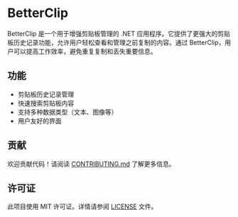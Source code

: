 # BetterClip

BetterClip 是一个用于增强剪贴板管理的 .NET 应用程序。它提供了更强大的剪贴板历史记录功能，允许用户轻松查看和管理之前复制的内容。通过 BetterClip，用户可以提高工作效率，避免重复复制和丢失重要信息。

## 功能

- 剪贴板历史记录管理
- 快速搜索剪贴板内容
- 支持多种数据类型（文本、图像等）
- 用户友好的界面

## 贡献

欢迎贡献代码！请阅读 [CONTRIBUTING.md](CONTRIBUTING.md) 了解更多信息。

## 许可证

此项目使用 MIT 许可证。详情请参阅 [LICENSE](LICENSE) 文件。